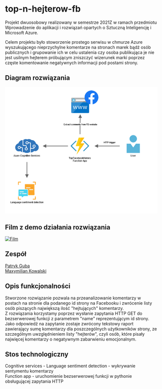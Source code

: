 # top-n-hejterow-fb

Projekt dwuosobowy realizowany w semestrze 2021Z w ramach przedmiotu Wprowadzenie do aplikacji i rozwiązań opartych o Sztuczną Inteligencję i Microsoft Azure.  

Celem projektu było stoworzenie prostego serwisu w chmurze Azure wyszukującego nieprzychylne komentarze na stronach marek bądź osób publicznych i grupowanie ich w celu ustalenia czy osoba publikująca je nie jest usilnym hejterem próbującym zniszczyć wizerunek marki poprzez częste komentowanie negatywnych informacji pod postami strony.

## Diagram rozwiązania
![Diagram](https://raw.githubusercontent.com/gubapatryk/top-n-hejterow-fb/main/diagram.png)

## Film z demo działania rozwiązania

[![Film](https://img.youtube.com/vi/nNFsQOQ9-wc/0.jpg)](https://www.youtube.com/watch?v=nNFsQOQ9-wc)  

## Zespół
[Patryk Guba](https://github.com/gubapatryk)  
[Maxymilian Kowalski](https://github.com/maxxx958)  

## Opis funkcjonalności

Stworzone rozwiązanie pozwala na przeanalizowanie komentarzy w postach na stronie dla podanego id strony na Facebooku i zwrócenie listy osób piszących największą ilość "hejtujących" komentarzy.  
Z rozwiązania korzystamy poprzez wysłanie zapytania HTTP GET do bezserwerowej funkcji z parametrem "name" reprezentującym id strony.  
Jako odpowiedź na zapytanie zostaje zwrócony tekstowy raport zawierający sumę komentarzy dla poszczególnych użytkowników strony, ze szczególnym uwzględnieniem listy "hejterów", czyli osób, które pisały najwięcej komentarzy o negatywnym zabarwieniu emocjonalnym.

## Stos technologiczny

Cognitive services - Language sentiment detection  - wykrywanie sentymentu komentarzy  
Function app - uruchomienie bezserwerowej funkcji w pythonie obsługującej zapytania HTTP


